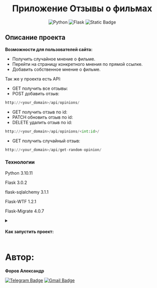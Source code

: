 <div align=center>
    
# Приложение Отзывы о фильмах

![Python](https://img.shields.io/badge/python-3670A0?style=for-the-badge&logo=python&logoColor=ffdd54)
![Flask](https://img.shields.io/badge/Flask-20232A?style=for-the-badge&logo=flask&logoColor=white)
![Static Badge](https://img.shields.io/badge/sqlalchemy-%23D71F00?style=for-the-badge&logo=sqlalchemy&logoColor=black&logoSize=auto)

</div>

## Описание проекта

**Возможности для пользователей сайта:**

- Получить случайное мнение о фильме.
- Перейти на страницу конкретного мнения по прямой ссылке.
- Добавить собственное мнение о фильме.

Так же у проекта есть API:

- GET получить все отзывы:
- POST добавить отзыв:

```python
http://<your_domain>/api/opinions/
```

- GET получить отзыв по id:
- PATCH обновить отзыв по id:
- DELETE удалить отзыв по id:

```python
http://<your_domain>/api/opinions/<int:id>/
```

- GET получить случайный отзыв:

```python
http://<your_domain>/api/get-random-opinion/
```

### Технологии

Python 3.10.11

Flask 3.0.2

flask-sqlalchemy 3.1.1

Flask-WTF 1.2.1

Flask-Migrate 4.0.7

<details>

<summary>
<h4>Как запустить проект:</h4>
</summary>

Клонировать репозиторий и перейти в него в командной строке:

```bash
git clone git@github.com:JustLight1/cinema_opinions.git
```

```bash
cd cinema_opinions
```

Создать и активировать виртуальное окружение:

```bash
python3 -m venv venv
```

```bash
source venv/bin/activate
```

или для пользователей Windows

```bash
source env/Scripts/activate
```

Установить зависимости из файла requirements.txt:

```bash
python3 -m pip install --upgrade pip
```

```bash
pip install -r requirements.txt
```

Создать файл `.env` и заполнить его по примеру из файла `.env.example`

Применить миграции

```bash
flask db upgrade
```

Запустить проект:

```bash
flask run
```

</details>

# Автор:

**Форов Александр**

[![Telegram Badge](https://img.shields.io/badge/-Light_88-blue?style=social&logo=telegram&link=https://t.me/Light_88)](https://t.me/Light_88) [![Gmail Badge](https://img.shields.io/badge/forov.py@gmail.com-c14438?style=flat&logo=Gmail&logoColor=white&link=mailto:forov.py@gmail.com)](mailto:forov.py@gmail.com)
